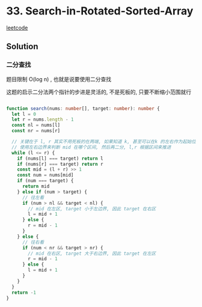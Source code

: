 # 33. Search-in-Rotated-Sorted-Array

[leetcode](https://leetcode.cn/problems/search-in-rotated-sorted-array/)

## Solution

### 二分查找

题目限制 O(log n) , 也就是说要使用二分查找

这题的启示二分法两个指针的步进是灵活的, 不是死板的, 只要不断缩小范围就行

```ts

function search(nums: number[], target: number): number {
  let l = 0
  let r = nums.length - 1
  const nl = nums[l]
  const nr = nums[r]

  // 关键在于 l, r 其实不用死板的在两端, 如果知道 k, 甚至可以在k 的左右作为起始位置, 事实上就模拟了升序数组
  // 使用左右边界来判断 mid 在哪个区间, 然后再二分, l,r 根据区间来推进
  while (l <= r) {
    if (nums[l] === target) return l
    if (nums[r] === target) return r
    const mid = (l + r) >> 1
    const num = nums[mid]
    if (num === target) {
      return mid
    } else if (num > target) {
      // 往左看
      if (num > nl && target < nl) {
        // mid 在左区, target 小于左边界, 因此 target 在右区
        l = mid + 1
      } else {
        r = mid - 1
      }
    } else {
      // 往右看
      if (num < nr && target > nr) {
        // mid 在右区, target 大于右边界, 因此 target 在左区
        r = mid - 1
      } else {
        l = mid + 1
      }
    }
  }
  return -1
}

```

###